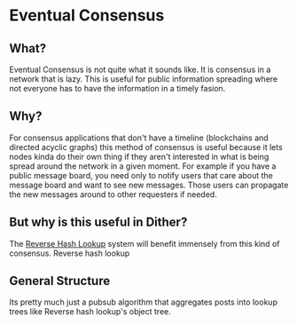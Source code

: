 # Eventual Consensus

## What?

Eventual Consensus is not quite what it sounds like. It is consensus in a network that is lazy. This is useful for public information spreading where not everyone has to have the information in a timely fasion.

## Why?

For consensus applications that don't have a timeline (blockchains and directed acyclic graphs) this method of consensus is useful because it lets nodes kinda do their own thing if they aren't interested in what is being spread around the network in a given moment. For example if you have a public message board, you need only to notify users that care about the message board and want to see new messages. Those users can propagate the new messages around to other requesters if needed.

## But why is this useful in Dither?

The [Reverse Hash Lookup](../data/reverse-hash-lookup.md) system will benefit immensely from this kind of consensus. Reverse hash lookup 

## General Structure

Its pretty much just a pubsub algorithm that aggregates posts into lookup trees like Reverse hash lookup's object tree.